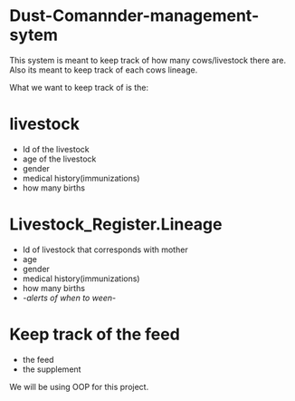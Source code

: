 # Dust-Comannder-management-sytem

This system is meant to keep track of how many cows/livestock there are.
Also its meant to keep track of each cows lineage. 

What we want to keep track of is the:
# livestock
- Id of the livestock
- age of the livestock
- gender
- medical history(immunizations)
- how many births

# Livestock_Register.Lineage
- Id of livestock that corresponds with mother
- age
- gender
- medical history(immunizations)
- how many births
- *-alerts of when to ween-*

# Keep track of the feed
- the feed
- the supplement


We will be using OOP for this project.